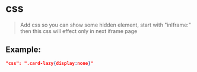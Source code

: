 # css
>Add css so you can show some hidden element, start with "inIframe:" then this css will effect only in next iframe page

Example:
--
```JSON
"css": ".card-lazy{display:none}"
```